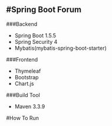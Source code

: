#Spring Boot Forum 
-----------------------------------

###Backend
- Spring Boot 1.5.5
- Spring Security 4
- Mybatis(mybatis-spring-boot-starter)

###Frontend
- Thymeleaf
- Bootstrap
- Chart.js

###Build Tool
- Maven 3.3.9

#How To Run


